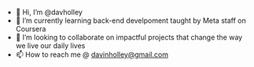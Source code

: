 - 👋 Hi, I’m @davholley
- 🌱 I’m currently learning back-end develpoment taught by Meta staff on Coursera
- 💞️ I’m looking to collaborate on impactful projects that change the way we live our daily lives
- 📫 How to reach me @ davinholley@gmail.com 

<!---
davholley/davholley is a ✨ special ✨ repository because its `README.md` (this file) appears on your GitHub profile.
You can click the Preview link to take a look at your changes.
--->
